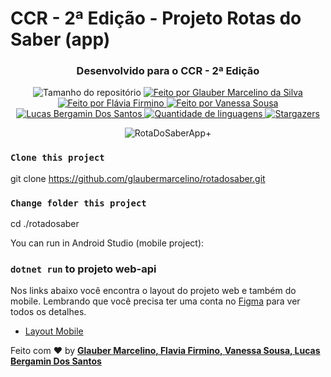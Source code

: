 # CCR - 2ª Edição - Projeto Rotas do Saber (app)

<h3 align="center">Desenvolvido para o CCR - 2ª Edição</h3>

<p align="center">
  <img alt="Tamanho do repositório" src="https://img.shields.io/github/repo-size/glaubermarcelino/rotadosaber">
  
  <a href="https://www.instagram.com/mrglauber/">
    <img alt="Feito por Glauber Marcelino da Silva" src="https://img.shields.io/badge/made%20by-Glauber%20Marcelino-%2304D361">
  <img alt="Feito por Flávia Firmino" src="https://img.shields.io/badge/made%20by-Flavia%20Firmino-%2304D361">
  <img alt="Feito por Vanessa Sousa" src="https://img.shields.io/badge/made%20by-Vanessa%20Sousa-%2304D361">
  <img alt="Lucas Bergamin Dos Santos" src="https://img.shields.io/badge/made%20by-Lucas%20Bergamin%20Dos%20Santos-%2304D361">
  </a>
  
  <a href="https://github.com/glaubermarcelino/rotadosaber/search?l=typescript">
    <img alt="Quantidade de linguagens" src="https://img.shields.io/github/languages/count/glaubermarcelino/rotadosaber">
  </a>
  
  <a href="https://github.com/glaubermarcelino/rotadosaber/stargazers">
    <img alt="Stargazers" src="https://img.shields.io/github/stars/glaubermarcelino/rotadosaber">
  </a>
</p>

<p align="center"> <img src="https://github.com/glaubermarcelino/rotadosaber/blob/main/screens/rotadosaber.gif?raw=true" alt="RotaDoSaberApp+" /> </p>


### `Clone this project`
git clone https://github.com/glaubermarcelino/rotadosaber.git

### `Change folder this project`
cd ./rotadosaber

You can run in Android Studio (mobile project):

### `dotnet run` to projeto web-api


Nos links abaixo você encontra o layout do projeto web e também do mobile. Lembrando que você precisa ter uma conta no [Figma](http://figma.com/) para ver todos os detalhes.

- [Layout Mobile](https://www.figma.com/file/F6bOtBLHTNgUyGhl63aR5i/CCR---2%C2%BA-EDI%C3%87%C3%83O)

Feito com ♥ by <strong><a href="https://www.linkedin.com/in/gtstecnologia/">Glauber Marcelino, </a></strong> <strong><a href="https://www.linkedin.com/in/flaviafirmino/">Flavia Firmino, </a></strong> <strong><a href="https://www.linkedin.com/in/vanessa-sousa-9a195386/">Vanessa Sousa, </a></strong><strong><a href="https://www.linkedin.com/in/lucas-bergamin-8a44aa1a7/">Lucas Bergamin Dos Santos</a></strong>
